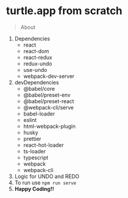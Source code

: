 # turtle.app from scratch
> About
1. Dependencies
   - react
   - react-dom
   - react-redux
   - redux-undo
   - use-undo
   - webpack-dev-server
2. devDependencies
   - @babel/core
   - @babel/preset-env
   - @babel/preset-react
   - @webpack-cli/serve
   - babel-loader
   - eslint
   - html-webpack-plugin
   - husky
   - prettier
   - react-hot-loader
   - ts-loader
   - typescript
   - webpack
   - webpack-cli
3. Logic for UNDO and REDO
4. To run use `npm run serve`
5. **Happy Coding!!**


